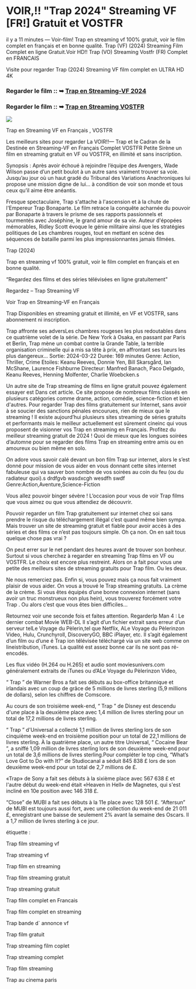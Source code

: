 # VOIR,!! "Trap 2024" Streaming VF [FR!] Gratuit et VOSTFR

il y a 11 minutes — Voir-film! Trap en streaming vf 100% gratuit, voir le film complet en français et en bonne qualité. Trap (VF) (2024) Streaming Film Complet en ligne Gratuit.Voir HD!! Trap (VO) Streaming Vostfr (FR) Complet en FRANCAIS

Visite pour regarder Trap (2024) Streaming VF film complet en ULTRA HD 4K

### Regarder le film :: ➥ [Trap en Streaming-VF 2024](https://t.co/Ls8RS9Ul0N)

### Regarder le film :: ➥ [Trap en Streaming VOSTFR](https://t.co/Ls8RS9Ul0N)

<p dir="auto"><a href="https://t.co/Ls8RS9Ul0N" title="PLAYNOW" rel="nofollow"><img src="https://i.imgur.com/jhNGoEt.gif" style="max-width: 100%;"></a></p>

Trap en Streaming VF en Français , VOSTFR

Les meilleurs sites pour regarder La VOIR!!— Trap et le Cadran de la Destinée en Streaming-VF en Français Complet VOSTFR Petite Sirène un film en streaming gratuit en VF ou VOSTFR, en illimité et sans inscription.

Synopsis : Après avoir échoué à rejoindre l’équipe des Avengers, Wade Wilson passe d’un petit boulot à un autre sans vraiment trouver sa voie. Jusqu’au jour où un haut gradé du Tribunal des Variations Anachroniques lui propose une mission digne de lui… à condition de voir son monde et tous ceux qu’il aime être anéantis.

Fresque spectaculaire, Trap s'attache à l'ascension et à la chute de l'Empereur Trap Bonaparte. Le film retrace la conquête acharnée du pouvoir par Bonaparte à travers le prisme de ses rapports passionnels et tourmentés avec Joséphine, le grand amour de sa vie. Auteur d'épopées mémorables, Ridley Scott évoque le génie militaire ainsi que les stratégies politiques de Les chambres rouges, tout en mettant en scène des séquences de bataille parmi les plus impressionnantes jamais filmées.

Trap (2024)

Trap en streaming vf 100% gratuit, voir le film complet en français et en bonne qualité.

“Regardez des films et des séries télévisées en ligne gratuitement”

Regardez – Trap Streaming VF

Voir Trap en Streaming-VF en Français

Trap Disponibles en streaming gratuit et illimité, en VF et VOSTFR, sans abonnement ni inscription.

Trap affronte ses adversLes chambres rougeses les plus redoutables dans ce quatrième volet de la série. De New York à Osaka, en passant par Paris et Berlin, Trap mène un combat contre la Grande Table, la terrible organisation criminelle qui a mis sa tête à prix, en affrontant ses tueurs les plus dangereux... Sortie: 2024-03-22 Durée: 169 minutes Genre: Action, Thriller, Crime Etoiles: Keanu Reeves, Donnie Yen, Bill Skarsgård, Ian McShane, Laurence Fishburne Directeur: Manfred Banach, Paco Delgado, Keanu Reeves, Henning Molfenter, Charlie Woebcken.s

Un autre site de Trap streaming de films en ligne gratuit pouvez également essayer est Dans cet article. Ce site propose de nombreux films classés en plusieurs catégories comme drame, action, comédie, science-fiction et bien d'autres. Pour regarder Trap des films gratuitement sur Internet, sans avoir à se soucier des sanctions pénales encourues, rien de mieux que le streaming ! Il existe aujourd’hui plusieurs sites streaming de séries gratuits et performants mais le meilleur actuellement est sûrement cineinc qui vous proposent de visionner vos Trap en streaming en Français. Profitez du meilleur streaming gratuit de 2024 ! Quoi de mieux que les longues soirées d’automne pour se regarder des films Trap en streaming entre amis ou en amoureux ou bien même en solo.

On adore vous savoir calé devant un bon film Trap sur internet, alors le s’est donné pour mission de vous aider en vous donnant cette sites internet fabuleuse qui va sauver bon nombre de vos soirées au coin du feu (ou du radiateur quoi).s drdfgvb wasdxcgh wesdfh swdf Genre:Action,Aventure,Science-Fiction

Vous allez pouvoir binger sévère ! L’occasion pour vous de voir Trap films que vous aimez ou que vous attendiez de découvrir.

Pouvoir regarder un film Trap gratuitement sur internet chez soi sans prendre le risque du téléchargement illégal c’est quand même bien sympa. Mais trouver un site de streaming gratuit et fiable pour avoir accès à des séries et des films ce n’est pas toujours simple. Oh ça non. On en sait tous quelque chose pas vrai ?

On peut errer sur le net pendant des heures avant de trouver son bonheur. Surtout si vous cherchez à regarder en streaming Trap films en VF ou VOSTFR. Le choix est encore plus restreint. Alors on a fait pour vous une petite des meilleurs sites de streaming gratuits pour Trap film. Ou les deux.

Ne nous remerciez pas. Enfin si, vous pouvez mais ça nous fait vraiment plaisir de vous aider. On vous a trouvé le Trap streaming gratuits. La crème de la crème. Si vous êtes équipés d’une bonne connexion internet (sans avoir un truc monstrueux non plus hein), vous trouverez forcément votre Trap . Ou alors c’est que vous êtes bien difficiles…

Retournez voir une seconde fois et faites attention. RegarderIp Man 4 : Le dernier combat Movie WEB-DL Il s’agit d’un fichier extrait sans erreur d’un serveur telLe Voyage du Pèlerin,tel que Netflix, ALe Voyage du Pèlerinzon Video, Hulu, Crunchyroll, DiscoveryGO, BBC iPlayer, etc. Il s’agit également d’un film ou d’une é Trap ion télévisée téléchargé via un site web comme on lineistribution, iTunes. La qualité est assez bonne car ils ne sont pas ré-encodés.

Les flux vidéo (H.264 ou H.265) et audio sont moviesunivers.com généralement extraits de iTunes ou d’ALe Voyage du Pèlerinzon Video,

“ Trap ” de Warner Bros a fait ses débuts au box-office britannique et irlandais avec un coup de grâce de 5 millions de livres sterling (5,9 millions de dollars), selon les chiffres de Comscore.

Au cours de son troisième week-end, “ Trap ” de Disney est descendu d'une place à la deuxième place avec 1,4 million de livres sterling pour un total de 17,2 millions de livres sterling.

“ Trap ” d'Universal a collecté 1,1 million de livres sterling lors de son cinquième week-end en troisième position pour un total de 22,1 millions de livres sterling. À la quatrième place, un autre titre Universal, “ Cocaine Bear ”, a sniffé 1,09 million de livres sterling lors de son deuxième week-end pour un total de 3,6 millions de livres sterling.Pour compléter le top cinq, “What’s Love Got to Do with It?” de Studiocanal a séduit 845 838 £ lors de son deuxième week-end pour un total de 2,7 millions de £.

«Trap» de Sony a fait ses débuts à la sixième place avec 567 638 £ et l'autre début du week-end était «Heaven in Hell» de Magnetes, qui s'est incliné en 10e position avec 146 318 £.

“Close” de MUBI a fait ses débuts à la 11e place avec 128 501 £. “Aftersun” de MUBI est toujours aussi fort, avec une collection du week-end de 21 011 £, enregistrant une baisse de seulement 2% avant la semaine des Oscars. Il a 1,7 million de livres sterling à ce jour.

étiquette :

Trap film streaming vf

Trap streaming vf

Trap film en streaming

Trap film streaming gratuit

Trap streaming gratuit

Trap film complet en Francais

Trap film complet en streaming

Trap bande d` annonce vf

Trap film gratuit

Trap streaming film coplet

Trap streaming complet

Trap film streaming

Trap au cinema paris

